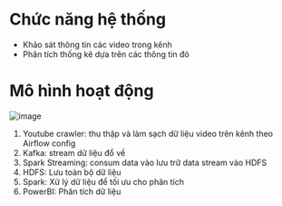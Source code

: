 # Chức năng hệ thống
- Khảo sát thông tin các video trong kênh
- Phân tích thống kê dựa trên các thông tin đó

# Mô hình hoạt động
![image](https://user-images.githubusercontent.com/84069686/184475741-78de76da-c46d-4d44-9de7-f55bd2493c91.png)

1. Youtube crawler: thu thập và làm sạch dữ liệu video trên kênh theo Airflow config
2. Kafka: stream dữ liệu đổ về
3. Spark Streaming: consum data vào lưu trữ data stream vào HDFS
4. HDFS: Lưu toàn bộ dữ liệu 
5. Spark: Xử lý dữ liệu để tối ưu cho phân tích
6. PowerBI: Phân tích dữ liệu
